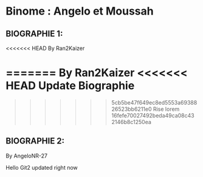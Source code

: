 # Binome : Angelo et  Moussah

## BIOGRAPHIE 1:
<<<<<<< HEAD
By Ran2Kaizer 

=======
By Ran2Kaizer
<<<<<<< HEAD
Update Biographie
=======
>>>>>>> 5cb5be47f649ec8ed5553a6938826523bb6211e0
Rise lorem 
>>>>>>> 16fefe70027492beda49ca08c432146b8c1250ea

## BIOGRAPHIE 2:

By AngeloNR-27

Hello Git2 updated right now

